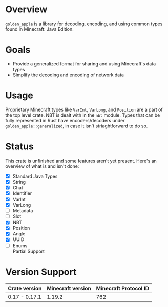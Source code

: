 # Overview
`golden_apple` is a library for decoding, encoding, and using common types found in Minecraft: Java Edition.

# Goals
- Provide a generalized format for sharing and using Minecraft's data types
- Simplify the decoding and encoding of network data

# Usage
Proprietary Minecraft types like `VarInt`, `VarLong`, and `Position` are a part of the top level crate. NBT is dealt with in the `nbt` module. 
Types that can be fully represented in Rust have encoders/decoders under `golden_apple::generalized`, in case it isn't striaghtforward to do so.

# Status
This crate is unfinished and some features aren't yet present. Here's an overview of what is and isn't done:

- [X] Standard Java Types  
- [X] String  
- [X] Chat
- [X] Identifier
- [X] VarInt
- [X] VarLong
- [ ] Metadata
- [ ] Slot
- [X] NBT  
- [X] Position
- [X] Angle
- [X] UUID
- [ ] Enums  
  Partial Support

# Version Support

| Crate version | Minecraft version | Minecraft Protocol ID |
| ------------- | ----------------- | --------------------- |
| 0.17 - 0.17.1 |       1.19.2      |          762          |
